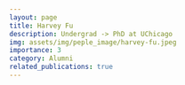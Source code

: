 ```yaml
---
layout: page
title: Harvey Fu
description: Undergrad -> PhD at UChicago
img: assets/img/peple_image/harvey-fu.jpeg
importance: 3
category: Alumni
related_publications: true
---
```


